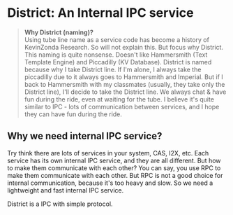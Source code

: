 # District: An Internal IPC service

> **Why District (naming)?**  
> Using tube line name as a service code has become a history of KevinZonda Research. So will not explain this. But focus why District.
> This naming is quite nonsense. Doesn't like Hammersmith (Text Template Engine) and Piccadilly (KV Database). District is named because why I take District line. If I'm alone, I always take the piccadilly due to it always goes to Hammersmith and Imperial. But if I back to Hammersmith with my classmates (usually, they take only the District line), I'll decide to take the District line. We always chat & have fun during the ride, even at waiting for the tube. I believe it's quite similar to IPC - lots of communication between services, and I hope they can have fun during the ride.

## Why we need internal IPC service?

Try think there are lots of services in your system, CAS, I2X, etc. Each service has its own internal IPC service, and they are all different. But how to make them communicate with each other? You can say, you use RPC to make them communicate with each other. But RPC is not a good choice for internal communication, because it's too heavy and slow. So we need a lightweight and fast internal IPC service.

District is a IPC with simple protocol.


